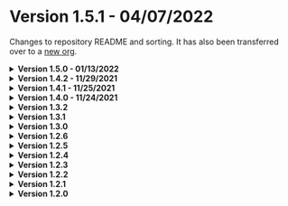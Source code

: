 # Version 1.5.1 - 04/07/2022
Changes to repository README and sorting. It has also been transferred over to a [new org](https://github.com/discord-extensions).

<details>
<summary><b> Version 1.5.0 - 01/13/2022 </b></summary>

- Fixed theme being broken due to class reroll.
- Minor file structure adjustments.
</details>

<details>
<summary><b> Version 1.4.2 - 11/29/2021 </b></summary>

- Small fix for the nametag width.
- Positioning adjustment for account switcher context menu.
</details>

<details>
<summary><b> Version 1.4.1 - 11/25/2021 </b></summary>

- Fixed some sizing and z-indexing for the userarea container.
- Fixed clear custom emoji to properly display on hover.
</details>

<details>
<summary><b> Version 1.4.0 - 11/24/2021 </b></summary>

- Using a better method for when userarea buttons and nametag shows (aka when you hover on your avatar). This closes **[pull #9](https://github.com/Discord-Theme-Addons/compact-userarea/pull/9)**.
- Changes to the status picker for it to function better when interacting.
- Some minor modifications for better theme compatibility (hopefully). This closes **[issue #7](https://github.com/Discord-Theme-Addons/compact-userarea/issues/7)**.
- Some file structure changes.
- README asset updates.
</details>

<details>
<summary><b> Version 1.3.2 </b></summary>

- A minor rework to use the entire userarea instead of moving things each by each, which helps clean the code for specific os types.
- When you hover on your avatar, the buttons now have a popout animation.
- All animations can now be found in `./src/main/_animations.scss`.
- Some more code "cleanup."
</details>

<details>
<summary><b> Version 1.3.1 </b></summary>

Better native support for [Bottom Bar](https://github.com/Discord-Theme-Addons/bottom-bar) for the recent rework.
</details>

<details>
<summary><b> Version 1.3.0 </b></summary>

- No longer using `@mixins` for os types, made the switch over to `@each` as it's easier to manage with OS types.
- Did a bit of tinkering and redid some things, should be less scuffed.
- Fixed some z-index issues (scuffed way tho cause im too lazy to figure out an actual way). This should resolve part of [issue #5](https://github.com/Discord-Theme-Addons/revamped-userarea/issues/5).
- Some file structure reconstructing.
- Misc changes to the repo itself to make it look a tad bit nicer.
</details>

<details>
<summary><b> Version 1.2.6 </b></summary>

Fixes for where the unread ping indicator wouldn't be positioned properly.
</details>

<details>
<summary><b> Version 1.2.5 </b></summary>

Fixes for when the BD notice pops up for an update.
</details>

<details>
<summary><b> Version 1.2.4 </b></summary>

I really need to learn how to NOT push changes unless I'M CERTAIN that shit is actually completely fixed.. 
- Fixed where on web the height of the name tag container would be 2px too short.
- Made width for name tag container a bit longer.
</details>

<details>
<summary><b> Version 1.2.3 </b></summary>

Positioning fixes for different operating system types.
</details>

<details>
<summary><b> Version 1.2.2 </b></summary>

Positioning fix for the status picker.
</details>

<details>
<summary><b> Version 1.2.1 </b></summary>

Added a separator below the user's avatar.
</details>

<details>
<summary><b> Version 1.2.0 </b></summary>

Recently I have recoded this to use SCSS, mainly for maintainability ~~(and the sake of my sanity).~~ Some other changes are:
- Bottom Bar support is basically gone (or well I won't be maintaining the branch anymore) because I'm too lazy to.
- Fixed where you couldn't quick clear your status.
- Readded back where the name tag would show next to the action buttions. NOTE: You will no longer be able to copy your username.
- Some position adjustmets + cleaner code.
</details>